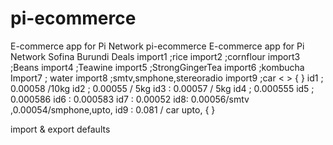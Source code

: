 # pi-ecommerce
E-commerce app for Pi Network
pi-ecommerce
E-commerce app for Pi Network
Sofina Burundi Deals
import1 ;rice
import2 ;cornflour
import3 ;Beans
import4 ;Teawine
import5 ;StrongGingerTea
import6 ;kombucha
Import7 ; water
import8 ;smtv,smphone,stereoradio
import9 ;car
<   >
{
}
id1 ; 0.00058 /10kg
id2 ; 0.00055 / 5kg
id3 : 0.00057 / 5kg
id4 ; 0.000555
id5 ; 0.000586
id6 : 0.000583
id7 : 0.00052
id8: 0.00056/smtv ,0.00054/smphone,upto,
id9 : 0.081 / car upto,
{
}

import & export defaults
